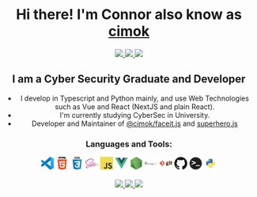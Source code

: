 <h1 align="center">Hi there! I'm Connor also know as <a href="https://cimok.co.uk">cimok</a></h1>

<div align="center">
  <a href="https://cimok.co.uk">
    <img src="https://img.shields.io/website?label=cimok.co.uk&style=for-the-badge&url=https%3A%2F%2Fcimok.co.uk" />
  </a>
  <a href="https://twitter.com/intent/follow?original_referer=https%3A%2F%2Fgithub.com%2Fcimok2000&screen_name=cimok2000">
    <img src="https://img.shields.io/twitter/follow/cimok2000?color=1DA1F2&logo=twitter&style=for-the-badge" />
  </a>
  <a href="https://ko-fi.com/X8X5A21AY">
    <img src="https://ko-fi.com/img/githubbutton_sm.svg" />
  </a>
</div>


<h2 align="center">I am a Cyber Security Graduate and Developer</h2>

<ul align="center">
  <li>I develop in Typescript and Python mainly, and use Web Technologies such as Vue and React (NextJS and plain React).</li>
  <li>I'm currently studying CyberSec in University.</li>
  <li>Developer and Maintainer of <a href="https://github.com/cimok2000/faceit.js">@cimok/faceit.js</a> and <a href="https://github.com/cimok2000/superhero.js">superhero.js</a></li>
</ul>

<h3 align="center">Languages and Tools:</h3>

<div align="center">
  <img  alt="Visual Studio Code" width="26px" src="https://raw.githubusercontent.com/github/explore/80688e429a7d4ef2fca1e82350fe8e3517d3494d/topics/visual-studio-code/visual-studio-code.png" />
  <img  alt="HTML5" width="26px" src="https://raw.githubusercontent.com/github/explore/80688e429a7d4ef2fca1e82350fe8e3517d3494d/topics/html/html.png" />
  <img  alt="CSS3" width="26px" src="https://raw.githubusercontent.com/github/explore/80688e429a7d4ef2fca1e82350fe8e3517d3494d/topics/css/css.png" />
  <img  alt="Sass" width="26px" src="https://raw.githubusercontent.com/github/explore/80688e429a7d4ef2fca1e82350fe8e3517d3494d/topics/sass/sass.png" />
  <img  alt="JavaScript" width="26px" src="https://raw.githubusercontent.com/github/explore/80688e429a7d4ef2fca1e82350fe8e3517d3494d/topics/javascript/javascript.png" />
  <img  alt="Vue" width="26px" src="https://raw.githubusercontent.com/github/explore/80688e429a7d4ef2fca1e82350fe8e3517d3494d/topics/vue/vue.png" />
  <img  alt="Node.js" width="26px" src="https://raw.githubusercontent.com/github/explore/80688e429a7d4ef2fca1e82350fe8e3517d3494d/topics/nodejs/nodejs.png" />
  <img  alt="MongoDB" width="26px" src="https://raw.githubusercontent.com/github/explore/80688e429a7d4ef2fca1e82350fe8e3517d3494d/topics/mongodb/mongodb.png" />
  <img  alt="Git" width="26px" src="https://raw.githubusercontent.com/github/explore/80688e429a7d4ef2fca1e82350fe8e3517d3494d/topics/git/git.png" />
  <img  alt="GitHub" width="26px" src="https://raw.githubusercontent.com/github/explore/78df643247d429f6cc873026c0622819ad797942/topics/github/github.png" />
  <img  alt="Terminal" width="26px" src="https://raw.githubusercontent.com/github/explore/80688e429a7d4ef2fca1e82350fe8e3517d3494d/topics/terminal/terminal.png" />
  <img  alt="Python" width="26px" src="https://raw.githubusercontent.com/github/explore/80688e429a7d4ef2fca1e82350fe8e3517d3494d/topics/python/python.png" />
</div>

<br />

<div align="center">
  <a href="https://github.com/ryo-ma/github-profile-trophy">
    <img src="https://github-profile-trophy.vercel.app/?username=cimok2000&no-frame=true&theme=onedark&column=6&row=1" />
  </a>
  <a href="https://github.com/anuraghazra/github-readme-stats">
    <img src="https://github-readme-stats.vercel.app/api?username=cimok2000&count_private=true&show_icons=true&include_all_commits=true&hide_border=true&count_private=true&theme=radical&bg_color=0d1117">
  </a>
  <a href="https://github.com/anuraghazra/github-readme-stats">
    <img src="https://github-readme-stats.vercel.app/api/top-langs/?username=cimok2000&layout=compact&hide_border=true&theme=radical&bg_color=0d1117">
  </a>
</div>
